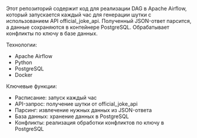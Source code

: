 Этот репозиторий содержит код для реализации DAG в Apache Airflow, который запускается каждый час для генерации шутки с использованием API official_joke_api. Полученный JSON-ответ парсится, а данные сохраняются в контейнере PostgreSQL. Обрабатывает конфликты по ключу в базе данных.

Технологии:
- Apache Airflow
- Python
- PostgreSQL
- Docker

Ключевые функции:
- Расписание: запуск каждый час
- API-запрос: получение шутки от official_joke_api
- Парсинг: извлечение нужных данных из JSON-ответа
- База данных: хранение данных в PostgreSQL
- Конфликты: реализация обработки конфликтов по ключу в PostgreSQL
